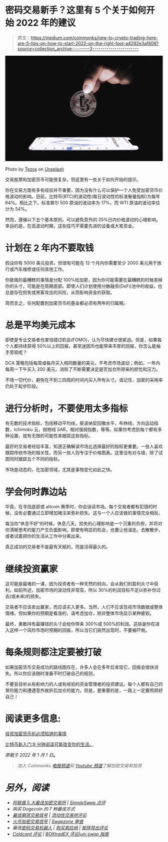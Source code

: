 # 密码交易新手？这里有 5 个关于如何开始 2022 年的建议

> 原文：<https://medium.com/coinmonks/new-to-crypto-trading-here-are-5-tips-on-how-to-start-2022-on-the-right-foot-a4292e3af808?source=collection_archive---------2----------------------->

![](img/1d8adf28cc5dbdd3da15f6846f0009b1.png)

Photo by [Tezos](https://unsplash.com/@tezos?utm_source=medium&utm_medium=referral) on [Unsplash](https://unsplash.com?utm_source=medium&utm_medium=referral)

交易股票和加密货币可能很复杂，但这里有一些关于如何开始的提示。

你在交易方面有多有经验并不重要，因为没有什么可以保护一个人免受加密货币价格波动的影响。目前，比特币(BTC)的波动性(每日波动性的标准衡量指标)为每年 64%。相比之下，标准普尔 500 原油的波动率为 17%，而 WTI 原油的波动率估计为 54%。

然而，遵循以下五个基本原则，可以避免意外的 25%日内价格波动的心理影响。幸运的是，在高波动时期，这些技巧不需要先进的设备或大笔资金。

# 计划在 2 年内不要取钱

假设你有 5000 美元投资，但很有可能在 12 个月内你需要至少 2000 美元用于旅行或汽车维修或任何其他工作。

你能做的最糟糕的事情是分配 100%给加密，因为你可能需要在最糟糕的时候卖掉你的头寸，可能是在周期底部。即使人们计划使用分散融资(DeFi)池中的收益，也总是存在损失或黑客攻击的风险，从而影响资金的获取。

简而言之，任何配置到加密货币的基金都必须有两年的归属期。

# 总是平均美元成本

即使是专业交易者也害怕错过机会(FOMO)，认为尽快建仓很紧迫。但是，如果每个人都持续获得 50%以上的回报，甚至迷因币也能带来丰厚的回报，你怎么能袖手旁观呢？

DCA 策略包括每周或每月买入相同数量的美元，不考虑市场波动；例如，一年内每周一下午买入 200 美元，消除了不断需要决定是否加仓所带来的担忧和压力。

不惜一切代价，避免在不到三四周的时间内买入所有头寸。请记住，加密的采用率仍处于起步阶段。

# 进行分析时，不要使用太多指标

有无数的技术指标，包括移动平均线，斐波纳契回撤水平，布林线，方向运动指数，Ichimoku 云，抛物线 SAR，相对强弱指数，等等。如果你考虑到每个都有多种设置，就有无限的可能性来跟踪这些指标。

最好的交易者经验丰富，知道正确解读市场比选择最好的指标更重要。一些人喜欢跟踪传统市场的相关性，而另一些人则专注于价格图表。这里没有对与错，除了试图同时跟踪五个不同的指标。

市场是动态的，在加密领域，尤其是事物变化如此之快。

# 学会何时靠边站

毕竟，在寻找底部或 altcoin 赛季时，你会误读市场。每个交易者都有犯错的时候，没有必要通过立即增加赌注来弥补损失。这与一个人应该做的事情完全相反。

每当你“休息不好”的时候，休息几天。损失的心理影响是一个沉重的负担，并将对你清晰思考的能力产生负面影响。即使有明显的机会，也要让他溜走。去散散步，或者试着把你的生活从工作中分离出来。

真正成功的交易者不是最有天赋的，而是活得最久的。

# 继续投资赢家

这可能是最难的一课，因为投资者有一种天然的倾向，会从我们的盈利头寸中获利。如前所述，加密市场的波动性非常高，所以 30%的利润目标不足以弥补你过去(或未来)的损失。

交易者不应该卖出赢家，而应该买入更多。当然，人们不应该忽视市场数据或整体情绪，但如果你的预期是看涨的，请考虑加仓，除非整体市场显示某种疲软。

最终，勇敢持有最赚钱的头寸会给你带来 300%或 500%的利润。这些是你在进入这样一个风险市场时预期的回报，所以当它们突然出现时，不要被吓倒。

# 每条规则都注定要被打破

如果加密货币交易成功的路线图存在，许多人会在多年后发现它，回报会很快消失。所以你应该随时准备不时打破自己的规则。

不要盲目听从有影响力的人或有经验的资金管理者的投资建议。每个人都有自己的冒险能力和遭遇意外挫折后加仓的能力。但是，更重要的是，一路上一定要照顾好自己！

# 阅读更多信息:

[投资加密货币前必须知道的事情](https://xbmproject.com/index.php/2021/12/28/what-you-must-know-before-investing-in-cryptocurrency/)

[比特币新入门:9 分钟阅读可能改变你的生活。](https://xbmproject.com/index.php/2021/12/29/a-new-intro-to-bitcoin-the-9-minute-read-that-could-change-your-life/)

*原载于 2022 年 1 月 1 日*[](https://xbmproject.com/new-to-crypto-trading-here-are-5-tips-on-how-to-start-2022-on-the-right-foot/)**。**

> *加入 Coinmonks [电报频道](https://t.me/coincodecap)和 [Youtube 频道](https://www.youtube.com/c/coinmonks/videos)了解加密交易和投资*

# *另外，阅读*

*   *[阿联酋 5 大最佳加密交易所](https://coincodecap.com/best-crypto-exchanges-in-uae) | [SimpleSwap 点评](https://coincodecap.com/simpleswap-review)*
*   *购买 Dogecoin 的 7 种最佳方式*
*   *[最佳期货交易信号](https://coincodecap.com/futures-trading-signals) | [流动性交易所评论](https://coincodecap.com/liquid-exchange-review)*
*   *[火币加密交易信号](https://coincodecap.com/huobi-crypto-trading-signals) | [Swapzone 审查](/coinmonks/swapzone-review-crypto-exchange-data-aggregator-e0ad78e55ed7)*
*   *最佳[密码交易机器人](https://coincodecap.com/best-crypto-trading-bots) | [购买索拉纳](https://coincodecap.com/buy-solana) | [矩阵导出评论](https://coincodecap.com/matrixport-review)*
*   *[Coldcard 评论](https://coincodecap.com/coldcard-review) | [BOXtradEX 评论](https://coincodecap.com/boxtradex-review)|[uni swap 指南](https://coincodecap.com/uniswap)*